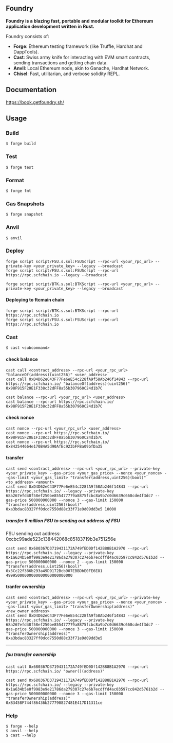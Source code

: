 ## Foundry

**Foundry is a blazing fast, portable and modular toolkit for Ethereum application development written in Rust.**

Foundry consists of:

-   **Forge**: Ethereum testing framework (like Truffle, Hardhat and DappTools).
-   **Cast**: Swiss army knife for interacting with EVM smart contracts, sending transactions and getting chain data.
-   **Anvil**: Local Ethereum node, akin to Ganache, Hardhat Network.
-   **Chisel**: Fast, utilitarian, and verbose solidity REPL.

## Documentation

https://book.getfoundry.sh/

## Usage

### Build

```shell
$ forge build
```

### Test

```shell
$ forge test
```

### Format

```shell
$ forge fmt
```

### Gas Snapshots

```shell
$ forge snapshot
```

### Anvil

```shell
$ anvil
```

### Deploy

```shell
forge script script/FSU.s.sol:FSUScript --rpc-url <your_rpc_url> --private-key <your_private_key> --legacy --broadcast
forge script script/FSU.s.sol:FSUScript --rpc-url https://rpc.scfchain.io --legacy --broadcast

forge script script/BTK.s.sol:BTKScript --rpc-url <your_rpc_url> --private-key <your_private_key> --legacy --broadcast
```

#### Deploying to ftcmain chain
```shell
forge script script/BTK.s.sol:BTKScript --rpc-url https://rpc.scfchain.io
forge script script/FSU.s.sol:FSUScript --rpc-url https://rpc.scfchain.io
```

### Cast

```shell
$ cast <subcommand>
```

#### check balance
```shell
cast call <contract_address> --rpc-url <your_rpc_url> "balanceOf(address)(uint256)" <user_address>
cast call 0xD4D62eC43F77Fe6eE54c228fA9f58Ab246f14843 --rpc-url https://rpc.scfchain.io/ "balanceOf(address)(uint256)" 0x98F915F20E1F338c32dFF8a55b307960C24d1b7C

cast balance --rpc-url <your_rpc_url> <user_address>
cast balance --rpc-url https://rpc.scfchain.io/ 0x98F915F20E1F338c32dFF8a55b307960C24d1b7C
```

#### check nonce
```shell
cast nonce --rpc-url <your_rpc_url> <user_address>
cast nonce --rpc-url https://rpc.scfchain.io/ 0x98F915F20E1F338c32dFF8a55b307960C24d1b7C
cast nonce --rpc-url https://rpc.scfchain.io/ 0x842544664e170B4A5d90AfEc923bFFBa09bfDa35
```

#### transfer
```shell
cast send <contract_address> --rpc-url <your_rpc_url> --private-key <your_private_key> --gas-price <your_gas_price> --nonce <your_nonce> --gas-limit <your_gas_limit> "transfer(address,uint256)(bool)" <to_address> <amount>
cast send 0xD4D62eC43F77Fe6eE54c228fA9f58Ab246f14843 --rpc-url https://rpc.scfchain.io/ --legacy --private-key 68a267efd48f58ef250be855477779a8875fcbc8a9b7c0d6639c668cde4f3dc7 --gas-price 500000000000 --nonce 3 --gas-limit 150000 "transfer(address,uint256)(bool)" 0xa3bdac83327ff0dcd7550d88c33f71e9d09dd3e5 10000
```

##### transfer 5 million FSU to sending out address of FSU
FSU sending out address: 0xcbc99ade523c138442068c85183719b3e751256e
```shell
cast send 0x680367D3719431172A749fED0Df142B88B1A2970 --rpc-url https://rpc.scfchain.io/ --legacy --private-key 0x1a634b5e0f9983e9e21786da279307c27e6b7ecdffd4ac03597cc842d5761b2d --gas-price 500000000000 --nonce 2 --gas-limit 150000 "transfer(address,uint256)(bool)" 0x3Cc22f386b293a49D9172Bcb907EBBDbE0FE6E81 49995000000000000000000000000
```

#### tranfer ownership
```shell
cast send <contract_address> --rpc-url <your_rpc_url> --private-key <your_private_key> --gas-price <your_gas_price> --nonce <your_nonce> --gas-limit <your_gas_limit> "transferOwnership(address)" <new_owner_address>
cast send 0xD4D62eC43F77Fe6eE54c228fA9f58Ab246f14843 --rpc-url https://rpc.scfchain.io/ --legacy --private-key 68a267efd48f58ef250be855477779a8875fcbc8a9b7c0d6639c668cde4f3dc7 --gas-price 500000000000 --nonce 3 --gas-limit 150000 "transferOwnership(address)" 0xa3bdac83327ff0dcd7550d88c33f71e9d09dd3e5
```
****
##### fsu transfer ownership
```shell
cast call 0x680367D3719431172A749fED0Df142B88B1A2970 --rpc-url https://rpc.scfchain.io/ "owner()(address)"

cast send 0x680367D3719431172A749fED0Df142B88B1A2970 --rpc-url https://rpc.scfchain.io/ --legacy --private-key 0x1a634b5e0f9983e9e21786da279307c27e6b7ecdffd4ac03597cc842d5761b2d --gas-price 500000000000 --nonce 3 --gas-limit 150000 "transferOwnership(address)" 0xB3458F744f86436b277790827481E417D11311ce
```

### Help

```shell
$ forge --help
$ anvil --help
$ cast --help
```

